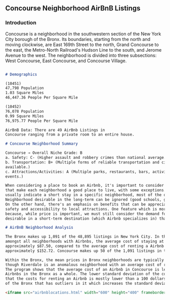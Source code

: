 ## Concourse Neighborhood AirBnB Listings

### Introduction

Concourse is a neighborhood in the southwestern section of the New York City borough of the Bronx. Its boundaries, starting from the north and moving clockwise, are East 169th Street to the north, Grand Concourse to the east, the Metro-North Railroad's Hudson Line to the south, and Jerome Avenue to the west. The neighborhood is divided into three subsections: West Concourse, East Concourse, and Concourse Village.

```markdown

# Demographics

(10451)
47,798 Population
1.03 Square Miles
46,447.36 People Per Square Mile

(10452)
76,078 Population
0.99 Square Miles
76,975.77 People Per Square Mile

AirBnB Data: There are 49 AirBnb Listings in
Concourse ranging from a private room to an entire house.

# Concourse Neighborhood Summary 

Concourse → Overall Niche Grade: B
a. Safety: C- (Higher assault and robbery crimes than national average.)
b. Transportation: B+ (Multiple forms of reliable transportation and city parking
available.)
c. Attractions/Activities: A (Multiple parks, restaurants, bars, activities, and nightlife
events.)

When considering a place to book an Airbnb, it's important to consider many of the qualities
that make each neighborhood a good place to live, with some exceptions. Generally, because airbnb's
usually indicate a short stay in a specific neighborhood, most of the qualities which make a
Neighborhood desirable in the long-term can be ignored (good schools, good doctors, best for retirees).
On the other hand, there's an emphasis on benefits that can be appreciated in the short-term, such as
safety and accessibility to local attractions. One feature which is more complicated is the cost of living,
because, while price is important, we must still consider the demand for luxury visits, which are more
desirable in a short-term destination (which Airbnb specializes in) than an actual living situation.

# AirBnB Neighborhood Analysis

The Bronx makes up 1,091 of the 48,895 listings in New York City. In the Bronx
amongst all neighborhoods with Airbnbs, the average cost of staying at an Airbnb is
approximately $87.50, compared to the average cost of renting a Airbnb in the city being
approximately $152.72. Concourse makes up 50 of the 1,091 listings in the Bronx.

Within the Bronx, the mean prices in Bronx neighborhoods are typically under $100
though Riverdale is an anomalous neighborhood with an average cost of rent of over $400.
The program shows that the average cost of an Airbnb in Concourse is less than the cost of
Airbnbs in the Bronx as a whole. The lower standard deviation of the concourse data suggests
that the costs for renting an Airbnb is mostly lower than a 100 dollars as compared to the entirety
of the Bronx that has outliers in it which increases the standard deviation.

<iframe src="airbnblocations.html" width="600" height="400" frameborder="0" frameborder="0" marginwidth="0" marginheight="0" allowfullscreen></iframe>
